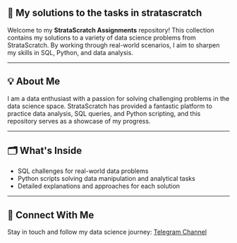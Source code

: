 ## 🎯 My solutions to the tasks in stratascratch

Welcome to my **StrataScratch Assignments** repository! This collection contains my solutions to a variety of data science problems from StrataScratch. By working through real-world scenarios, I aim to sharpen my skills in SQL, Python, and data analysis.

---

## 💡 About Me

I am a data enthusiast with a passion for solving challenging problems in the data science space. StrataScratch has provided a fantastic platform to practice data analysis, SQL queries, and Python scripting, and this repository serves as a showcase of my progress.

---

## 🗂️ What's Inside

-   SQL challenges for real-world data problems
-   Python scripts solving data manipulation and analytical tasks
-   Detailed explanations and approaches for each solution

---

## 📢 Connect With Me

Stay in touch and follow my data science journey: [Telegram Channel](https://t.me/mensenvau)
